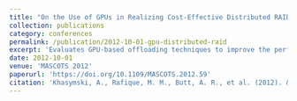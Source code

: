 ```yaml
---
title: "On the Use of GPUs in Realizing Cost-Effective Distributed RAID"
collection: publications
category: conferences
permalink: /publication/2012-10-01-gpu-distributed-raid
excerpt: 'Evaluates GPU-based offloading techniques to improve the performance and cost-efficiency of distributed RAID storage architectures.'
date: 2012-10-01
venue: 'MASCOTS 2012'
paperurl: 'https://doi.org/10.1109/MASCOTS.2012.59'
citation: 'Khasymski, A., Rafique, M. M., Butt, A. R., et al. (2012). &quot;On the Use of GPUs in Realizing Cost-Effective Distributed RAID.&quot; <i>MASCOTS 2012</i>, 469–478. https://doi.org/10.1109/MASCOTS.2012.59'
---
```

